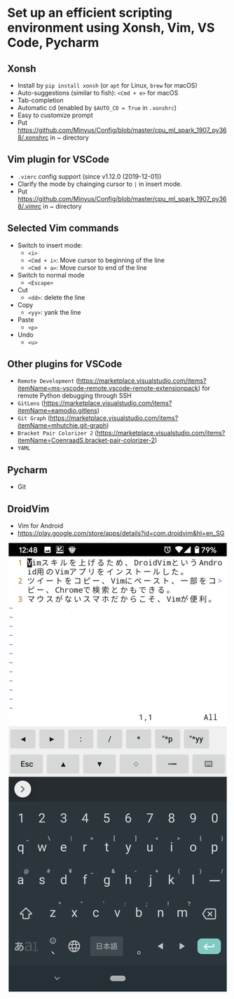 # Set up an efficient scripting environment using Xonsh, Vim, VS Code, Pycharm

## Xonsh

- Install by `pip install xonsh` (or `apt` for Linux, `brew` for macOS)
- Auto-suggestions (similar to fish): `<Cmd + e>` for macOS
- Tab-completion
- Automatic cd (enabled by `$AUTO_CD = True` in `.xonshrc`)
- Easy to customize prompt
- Put https://github.com/Minyus/Config/blob/master/cpu_ml_spark_1907_py368/.xonshrc in ~ directory

## Vim plugin for VSCode

- `.vimrc` config support (since v1.12.0 (2019-12-01))
- Clarify the mode by chainging cursor to `|` in insert mode.
- Put https://github.com/Minyus/Config/blob/master/cpu_ml_spark_1907_py368/.vimrc in ~ directory

## Selected Vim commands

- Switch to insert mode:
  - `<i>`
  - `<Cmd + i>`: Move cursor to beginning of the line
  - `<Cmd + a>`: Move cursor to end of the line
- Switch to normal mode
  - `<Escape>`
- Cut
  - `<dd>`: delete the line
- Copy
  - `<yy>`: yank the line
- Paste
  - `<p>`
- Undo
  - `<u>`

## Other plugins for VSCode

- `Remote Development` (https://marketplace.visualstudio.com/items?itemName=ms-vscode-remote.vscode-remote-extensionpack) for remote Python debugging through SSH
- `GitLens` (https://marketplace.visualstudio.com/items?itemName=eamodio.gitlens)
- `Git Graph` (https://marketplace.visualstudio.com/items?itemName=mhutchie.git-graph)
- `Bracket Pair Colorizer 2` (https://marketplace.visualstudio.com/items?itemName=CoenraadS.bracket-pair-colorizer-2)
- `YAML`

## Pycharm

- Git

## DroidVim

- Vim for Android
- https://play.google.com/store/apps/details?id=com.droidvim&hl=en_SG

<p align="center">
<img src="img/DroidVim_Screenshot.png">
</p>
